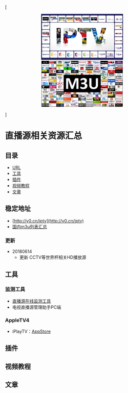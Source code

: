 [<p align="center"><img src="img/IPTV.jpg" alt="iptv" width="auto" height="150"><img src="img/m3u.jpg" alt="iptv" width="auto" height="150">
</p>]

# 直播源相关资源汇总

## 目录

- [URL](#稳定地址)
- [工具](#工具)
- [插件](#插件)
- [视频教程](#视频教程)
- [文章](#文章)

## 稳定地址
- [http://y0.cn/iptv](http://y0.cn/iptv)
- [国内m3u列表汇总](list.md)
 ### 更新
 - 20180614
    - 更新 CCTV等世界杯相关HD播放源

## 工具
### 监测工具
- [直播源在线监测工具](http://cha.znds.com)
- 电视直播源管理助手PC端

### AppleTV4
- iPlayTV：[AppStore](https://itunes.apple.com/us/app/iplaytv/id1072226801?mt=8)

## 插件

## 视频教程

## 文章
